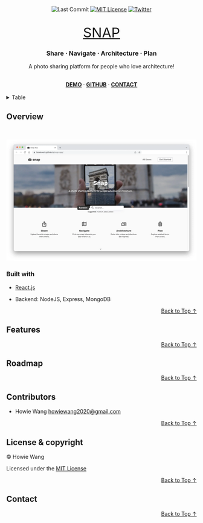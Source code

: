 <div id="top"></div>

<!-- ----------------------------------------- -->

<!-- BADGES/SHIELDS SECTION -->
<!-- NOTE REFERENCE STYLE FOR READABILITY -->
<div align='center' markdown="1">

![Last Commit][last-commit-shield]
[![MIT License][license-shield]][license-url]
[![Twitter][twitter-shield]][twitter-url]

</div>
<br />

<!-- ----------------------------------------- -->

<!-- HEAD SECTION -->
<div align="center">

  <!-- PROJECT LOGO / TITLE -->
  <!-- <a href="https://github.com/howiework/snap-app">
    <img src="images/logo.png" alt="Logo" width="80" height="80">
  </a> -->

  <a style="font-size:36px; margin:0" href="https://github.com/howiework/snap-app">
    SNAP
  </a>

  <h3 align="center">Share · Navigate · Architecture · Plan</h3>

  <p align="center">
   A photo sharing platform for people who love architecture!
  </p>

  <br />

  <!-- PROJECT LINKS -->
  <div align="center">
    <a href="https://howiework.github.io/snap-app/" target="_blank"><strong>DEMO</strong></a>
    ·
    <a href="https://github.com/othneildrew/Best-README-Template" target="_blank"><strong>GITHUB</strong></a>
    ·
    <a href="#contact"><strong>CONTACT</strong></a>
    <!-- 
    ·
    <a href="#"><strong>REPORT/REQUEST</strong></a> 
    -->
  </div>
  <br />
</div>

<!-- ----------------------------------------- -->

<!-- TABLE OF CONTENTS SECTION -->
<details>
  <summary>Table</summary>
  <ol>
    <li>
      <a href="#overview">Overview</a>
      <ul>
        <li><a href="#built-with">Built with</a></li>
      </ul>
    </li>
    <li><a href="#features">Features</a></li>
    <li><a href="#roadmap">Roadmap</a></li>
    <li><a href="#contributors">Contributors</a></li>
    <li><a href="#license-&-copyright">License & Copyright</a></li>
    <li><a href="#contact">Contact</a></li>
  </ol>
</details>

<!-- ----------------------------------------- -->

<!-- OVERVIEW SECTION -->

## Overview

<br />

[![Snap App Screen Shot][snap-app-screenshot]][demo-url]

### Built with

- [React.js](https://reactjs.org/)

* Backend: NodeJS, Express, MongoDB

<p align="right"><a href="#top">Back to Top ↑</a></p>

<!-- ----------------------------------------- -->

## Features

<p align="right"><a href="#top">Back to Top ↑</a></p>

<!-- ----------------------------------------- -->

## Roadmap

<p align="right"><a href="#top">Back to Top ↑</a></p>

<!-- ----------------------------------------- -->

## Contributors

- Howie Wang <howiewang2020@gmail.com>

<p align="right"><a href="#top">Back to Top ↑</a></p>

<!-- ----------------------------------------- -->

## License & copyright

© Howie Wang

Licensed under the [MIT License](LICENSE)

<p align="right"><a href="#top">Back to Top ↑</a></p>

<!-- ----------------------------------------- -->

## Contact

<p align="right"><a href="#top">Back to Top ↑</a></p>

<!-- ----------------------------------------- -->

<!-- BADGES/SHIELDS REFERENCE -->

[demo-url]: https://howiework.github.io/snap-app/
[snap-app-screenshot]: assets/snap-app-screenshot.webp
[last-commit-shield]: https://img.shields.io/github/last-commit/howiework/snap-app?style=flat-square
[license-shield]: https://img.shields.io/github/license/howiework/snap-app?style=flat-square
[license-url]: https://github.com/HowieWork/snap-app/blob/gh-pages/LICENSE
[twitter-shield]: https://img.shields.io/twitter/follow/howiework?label=Follow%20%40howiework&logo=Twitter&style=flat-square
[twitter-url]: https://twitter.com/howiework
